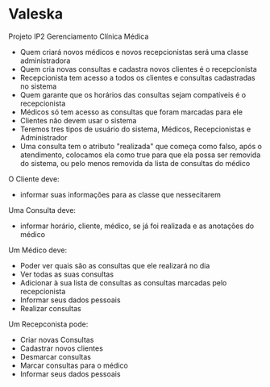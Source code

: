 # Valeska
Projeto IP2
Gerenciamento Clínica Médica
- Quem criará novos médicos e novos recepcionistas será uma classe administradora
- Quem cria novas consultas e cadastra novos clientes é o recepcionista
- Recepcionista tem acesso a todos os clientes e consultas cadastradas no sistema
- Quem garante que os horários das consultas sejam compatíveis é o recepcionista
- Médicos só tem acesso as consultas que foram marcadas para ele
- Clientes não devem usar o sistema
- Teremos tres tipos de usuário do sistema, Médicos, Recepcionistas e Administrador
- Uma consulta tem o atributo "realizada" que começa como falso, após o atendimento, colocamos ela como true para que ela possa ser removida do sistema, ou pelo menos removida da lista de consultas do médico

O Cliente deve:
- informar suas informações para as classe que nessecitarem

Uma Consulta deve:
- informar horário, cliente, médico, se já foi realizada e as anotações do médico

Um Médico deve:
- Poder ver quais são as consultas que ele realizará no dia
- Ver todas as suas consultas
- Adicionar à sua lista de consultas as consultas marcadas pelo recepcionista
- Informar seus dados pessoais
- Realizar consultas

Um Recepconista pode:
- Criar novas Consultas
- Cadastrar novos clientes
- Desmarcar consultas
- Marcar consultas para o médico
- Informar seus dados pessoais

